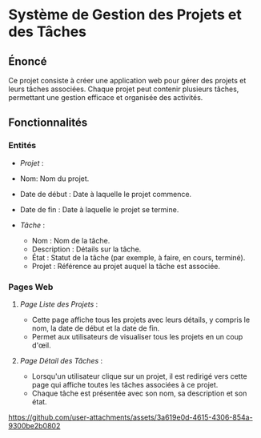 # Système de Gestion des Projets et des Tâches

## Énoncé
Ce projet consiste à créer une application web pour gérer des projets et leurs tâches associées. Chaque projet peut contenir plusieurs tâches, permettant une gestion efficace et organisée des activités.

## Fonctionnalités

### Entités
- *Projet* : 
- Nom: Nom du projet.
- Date de début : Date à laquelle le projet commence.
- Date de fin : Date à laquelle le projet se termine.

- *Tâche* : 
  - Nom : Nom de la tâche.
  - Description : Détails sur la tâche.
  - État : Statut de la tâche (par exemple, à faire, en cours, terminé).
  - Projet : Référence au projet auquel la tâche est associée.

### Pages Web
1. *Page Liste des Projets* : 
   - Cette page affiche tous les projets avec leurs détails, y compris le nom, la date de début et la date de fin.
   - Permet aux utilisateurs de visualiser tous les projets en un coup d'œil.

2. *Page Détail des Tâches* : 
   - Lorsqu'un utilisateur clique sur un projet, il est redirigé vers cette page qui affiche toutes les tâches associées à ce projet.
   - Chaque tâche est présentée avec son nom, sa description et son état.

https://github.com/user-attachments/assets/3a619e0d-4615-4306-854a-9300be2b0802
